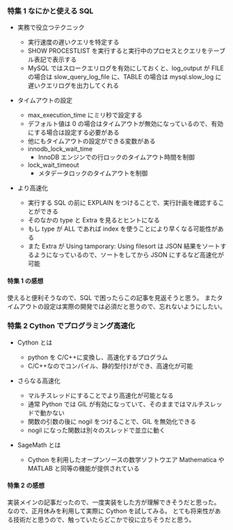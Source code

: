 ### 特集 1 なにかと使える SQL

- 実務で役立つテクニック

  - 実行速度の遅いクエリを特定する
  - SHOW PROCESTLIST を実行すると実行中のプロセスとクエリをテーブル表記で表示する
  - MySQL ではスロークエリログを有効にしておくと、log_output が FILE の場合は slow_query_log_file に、TABLE の場合は mysql.slow_log に遅いクエリログを出力してくれる

- タイムアウトの設定

  - max_execution_time にミリ秒で設定する
  - デフォルト値は 0 の場合はタイムアウトが無効になっているので、有効にする場合は設定する必要がある
  - 他にもタイムアウトの設定ができる変数がある
  - innodb_lock_wait_time
    - InnoDB エンジンでの行ロックのタイムアウト時間を制御
  - lock_wait_timeout
    - メタデータロックのタイムアウトを制御

- より高速化
  - 実行する SQL の前に EXPLAIN をつけることで、実行計画を確認することができる
  - そのなかの type と Extra を見るとヒントになる
  - もし type が ALL であれば index を使うことにより早くなる可能性がある
  - また Extra が Using tamporary: Using filesort は JSON 結果をソートするようになっているので、ソートをしてから JSON にするなど高速化が可能

#### 特集 1 の感想

使えると便利そうなので、SQL で困ったらこの記事を見返そうと思う。
またタイムアウトの設定は実際の開発では必須だと思うので、忘れないようにしたい。

### 特集 2 Cython でプログラミング高速化

- Cython とは

  - python を C/C++に変換し、高速化するプログラム
  - C/C++なのでコンパイル、静的型付けができ、高速化が可能

- さらなる高速化

  - マルチスレッドにすることでより高速化が可能となる
  - 通常 Python では GIL が有効になっていて、そのままではマルチスレッドで動かない
  - 関数の引数の後に nogil をつけることで、GIL を無効化できる
  - nogil になった関数は別々のスレッドで並立に動く

- SageMath とは
  - Cython を利用したオープンソースの数学ソフトウエア Mathematica や MATLAB と同等の機能が提供されている

#### 特集 2 の感想

実装メインの記事だったので、一度実装をした方が理解できそうだと思った。
なので、正月休みを利用して実際に Cython を試してみる。
とても将来性がある技術だと思うので、触っていたらどこかで役に立ちそうだと思う。
